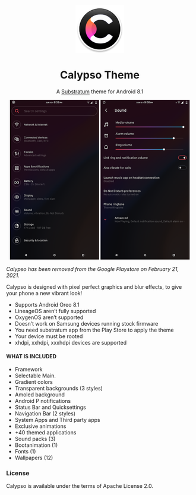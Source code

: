 <p align="center">
<img src="https://github.com/aleoponcelet/Calypso/blob/main/Screenshots/logo.png?raw=true" height="130" width="130"/>
</p>

<h1 align="center">Calypso Theme</h1>

<p align="center">A <a href="https://github.com/substratum">Substratum</a> theme for Android 8.1</p>


<p align="center">
<img src="https://github.com/aleoponcelet/Calypso/blob/main/Screenshots/Fi1.png?raw=true" height="430" width="240"/>
<img src="https://github.com/aleoponcelet/Calypso/blob/main/Screenshots/Fi2.png?raw=true" height="430" width="240"/>
</p>

*Calypso has been removed from the Google Playstore on February 21, 2021.*

Calypso is designed with pixel perfect graphics and blur effects, to give your phone a new vibrant look!

* Supports Android Oreo 8.1
* LineageOS aren’t fully supported
* OxygenOS aren’t supported
* Doesn’t work on Samsung devices running stock firmware
* You need substratum app from the Play Store to apply the theme
* Your device must be rooted
* xhdpi, xxhdpi, xxxhdpi devices are supported

#### WHAT IS INCLUDED 
* Framework
* Selectable Main.
* Gradient colors
* Transparent backgrounds (3 styles)
* Amoled background
* Android P notifications
* Status Bar and Quicksettings
* Navigation Bar (2 styles)
* System Apps and Third party apps
* Exclusive animations
* +40 themed applications
* Sound packs (3)
* Bootanimation (1)
* Fonts (1)
* Wallpapers (12)

### License 
Calypso is available under the terms of Apache License 2.0.
